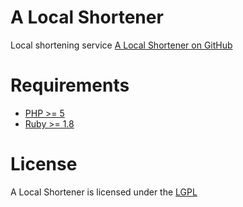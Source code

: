 A Local Shortener
=================

Local shortening service
[A Local Shortener on GitHub](https://github.com/freayd/a-local-shortener)

Requirements
============

* [PHP >= 5](http://www.php.net/)
* [Ruby >= 1.8](http://www.ruby-lang.org/)

License
=======

A Local Shortener is licensed under the [LGPL](http://www.gnu.org/licenses/lgpl.txt)
